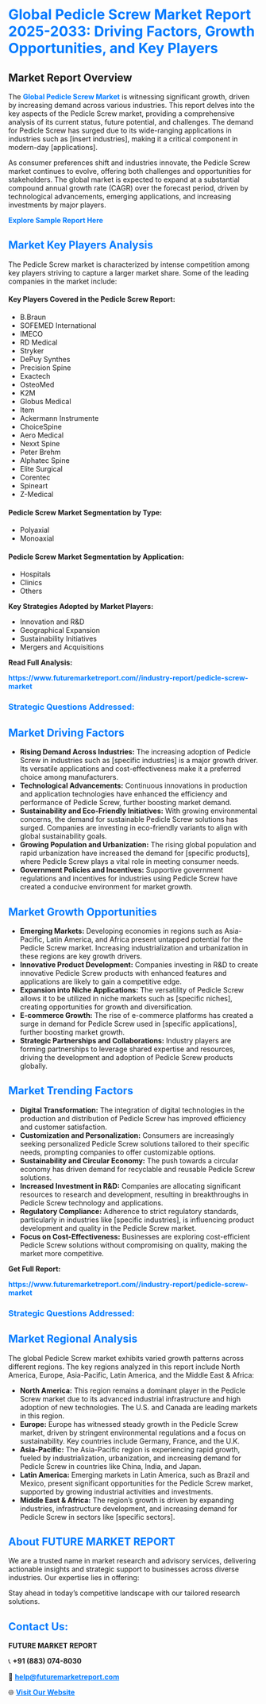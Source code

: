 <h1 style="color: #007BFF;">Global Pedicle Screw Market Report 2025-2033: Driving Factors, Growth Opportunities, and Key Players</h1>

<section id="overview">
<h2>Market Report Overview</h2>
<p>The <a href="https://www.futuremarketreport.com//industry-report/pedicle-screw-market" style="color: #007BFF; text-decoration: none;"><strong>Global Pedicle Screw Market</strong></a> is witnessing significant growth, driven by increasing demand across various industries. This report delves into the key aspects of the Pedicle Screw market, providing a comprehensive analysis of its current status, future potential, and challenges. The demand for Pedicle Screw has surged due to its wide-ranging applications in industries such as [insert industries], making it a critical component in modern-day [applications].</p>
<p>As consumer preferences shift and industries innovate, the Pedicle Screw market continues to evolve, offering both challenges and opportunities for stakeholders. The global market is expected to expand at a substantial compound annual growth rate (CAGR) over the forecast period, driven by technological advancements, emerging applications, and increasing investments by major players.</p>
</section>

<section id="overview">
<p><a href="https://www.futuremarketreport.com//request-sample/reportId=56563" style="color: #007BFF; text-decoration: none;"><strong>Explore Sample Report Here</strong></a></p>
</section>

<section id="key-players">
<h2 style="color: #007BFF;">Market Key Players Analysis</h2>
<p>The Pedicle Screw market is characterized by intense competition among key players striving to capture a larger market share. Some of the leading companies in the market include:</p>
<h4>Key Players Covered in the Pedicle Screw Report:</h4>
<ul><li>B.Braun</li><li>SOFEMED International</li><li>IMECO</li><li>RD Medical</li><li>Stryker</li><li>DePuy Synthes</li><li>Precision Spine</li><li>Exactech</li><li>OsteoMed</li><li>K2M</li><li>Globus Medical</li><li>Item</li><li>Ackermann Instrumente</li><li>ChoiceSpine</li><li>Aero Medical</li><li>Nexxt Spine</li><li>Peter Brehm</li><li>Alphatec Spine</li><li>Elite Surgical</li><li>Corentec</li><li>Spineart</li><li>Z-Medical</li></ul>
<h4>Pedicle Screw Market Segmentation by Type:</h4>
<ul><li>Polyaxial</li><li>Monoaxial</li></ul>

<h4>Pedicle Screw Market Segmentation by Application:</h4>
<ul><li>Hospitals</li><li>Clinics</li><li>Others</li></ul>
<p><strong>Key Strategies Adopted by Market Players:</strong></p>
<ul>
<li>Innovation and R&D</li>
<li>Geographical Expansion</li>
<li>Sustainability Initiatives</li>
<li>Mergers and Acquisitions</li>
</ul>
</section>

<section>
<p><strong>Read Full Analysis: </strong></p><a href="https://www.futuremarketreport.com//industry-report/pedicle-screw-market" style="color: #007BFF; text-decoration: none;"><strong>https://www.futuremarketreport.com//industry-report/pedicle-screw-market</strong></a>
<h3 style="color: #007BFF;">Strategic Questions Addressed:</h3>
</section>

<section id="driving-factors">
<h2 style="color: #007BFF;">Market Driving Factors</h2>
<ul>
<li><strong>Rising Demand Across Industries:</strong> The increasing adoption of Pedicle Screw in industries such as [specific industries] is a major growth driver. Its versatile applications and cost-effectiveness make it a preferred choice among manufacturers.</li>
<li><strong>Technological Advancements:</strong> Continuous innovations in production and application technologies have enhanced the efficiency and performance of Pedicle Screw, further boosting market demand.</li>
<li><strong>Sustainability and Eco-Friendly Initiatives:</strong> With growing environmental concerns, the demand for sustainable Pedicle Screw solutions has surged. Companies are investing in eco-friendly variants to align with global sustainability goals.</li>
<li><strong>Growing Population and Urbanization:</strong> The rising global population and rapid urbanization have increased the demand for [specific products], where Pedicle Screw plays a vital role in meeting consumer needs.</li>
<li><strong>Government Policies and Incentives:</strong> Supportive government regulations and incentives for industries using Pedicle Screw have created a conducive environment for market growth.</li>
</ul>
</section>

<section id="growth-opportunities">
<h2 style="color: #007BFF;">Market Growth Opportunities</h2>
<ul>
<li><strong>Emerging Markets:</strong> Developing economies in regions such as Asia-Pacific, Latin America, and Africa present untapped potential for the Pedicle Screw market. Increasing industrialization and urbanization in these regions are key growth drivers.</li>
<li><strong>Innovative Product Development:</strong> Companies investing in R&D to create innovative Pedicle Screw products with enhanced features and applications are likely to gain a competitive edge.</li>
<li><strong>Expansion into Niche Applications:</strong> The versatility of Pedicle Screw allows it to be utilized in niche markets such as [specific niches], creating opportunities for growth and diversification.</li>
<li><strong>E-commerce Growth:</strong> The rise of e-commerce platforms has created a surge in demand for Pedicle Screw used in [specific applications], further boosting market growth.</li>
<li><strong>Strategic Partnerships and Collaborations:</strong> Industry players are forming partnerships to leverage shared expertise and resources, driving the development and adoption of Pedicle Screw products globally.</li>
</ul>
</section>

<section id="trending-factors">
<h2 style="color: #007BFF;">Market Trending Factors</h2>
<ul>
<li><strong>Digital Transformation:</strong> The integration of digital technologies in the production and distribution of Pedicle Screw has improved efficiency and customer satisfaction.</li>
<li><strong>Customization and Personalization:</strong> Consumers are increasingly seeking personalized Pedicle Screw solutions tailored to their specific needs, prompting companies to offer customizable options.</li>
<li><strong>Sustainability and Circular Economy:</strong> The push towards a circular economy has driven demand for recyclable and reusable Pedicle Screw solutions.</li>
<li><strong>Increased Investment in R&D:</strong> Companies are allocating significant resources to research and development, resulting in breakthroughs in Pedicle Screw technology and applications.</li>
<li><strong>Regulatory Compliance:</strong> Adherence to strict regulatory standards, particularly in industries like [specific industries], is influencing product development and quality in the Pedicle Screw market.</li>
<li><strong>Focus on Cost-Effectiveness:</strong> Businesses are exploring cost-efficient Pedicle Screw solutions without compromising on quality, making the market more competitive.</li>
</ul>
</section>

<section>
<p><strong>Get Full Report: </strong></p><a href="https://www.futuremarketreport.com//industry-report/pedicle-screw-market" style="color: #007BFF; text-decoration: none;"><strong>https://www.futuremarketreport.com//industry-report/pedicle-screw-market</strong></a>
<h3 style="color: #007BFF;">Strategic Questions Addressed:</h3>
</section>


<section id="regional-analysis">
<h2 style="color: #007BFF;">Market Regional Analysis</h2>
<p>The global Pedicle Screw market exhibits varied growth patterns across different regions. The key regions analyzed in this report include North America, Europe, Asia-Pacific, Latin America, and the Middle East & Africa:</p>
<ul>
<li><strong>North America:</strong> This region remains a dominant player in the Pedicle Screw market due to its advanced industrial infrastructure and high adoption of new technologies. The U.S. and Canada are leading markets in this region.</li>
<li><strong>Europe:</strong> Europe has witnessed steady growth in the Pedicle Screw market, driven by stringent environmental regulations and a focus on sustainability. Key countries include Germany, France, and the U.K.</li>
<li><strong>Asia-Pacific:</strong> The Asia-Pacific region is experiencing rapid growth, fueled by industrialization, urbanization, and increasing demand for Pedicle Screw in countries like China, India, and Japan.</li>
<li><strong>Latin America:</strong> Emerging markets in Latin America, such as Brazil and Mexico, present significant opportunities for the Pedicle Screw market, supported by growing industrial activities and investments.</li>
<li><strong>Middle East & Africa:</strong> The region’s growth is driven by expanding industries, infrastructure development, and increasing demand for Pedicle Screw in sectors like [specific sectors].</li>
</ul>
</section>

<footer>
<h2 style="color: #007BFF;">About FUTURE MARKET REPORT</h2>
<p>We are a trusted name in market research and advisory services, delivering actionable insights and strategic support to businesses across diverse industries. Our expertise lies in offering:</p>

<p>Stay ahead in today’s competitive landscape with our tailored research solutions.</p>

<h2 style="color: #007BFF;">Contact Us:</h2>
<p><strong>FUTURE MARKET REPORT</strong></p>
<p>📞 <strong>+91 (883) 074-8030</strong></p>
<p>📧 <strong><a href="mailto:help@futuremarketreport.com" style="color: #007BFF;">help@futuremarketreport.com</a></strong></p>
<p>🌐 <strong><a href="https://www.futuremarketreport.com/" style="color: #007BFF;">Visit Our Website</a></strong></p>
</footer>